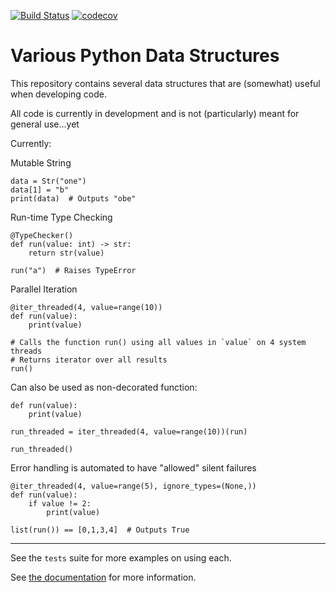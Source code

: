 [![Build Status](https://travis-ci.com/cjneely10/PythonDataStructures.svg?token=M4ut94Kepv6qucNU1mEy&branch=master)](https://travis-ci.com/cjneely10/PythonDataStructures)
[![codecov](https://codecov.io/gh/cjneely10/PythonDataStructures/branch/master/graph/badge.svg?token=VI556SPEZV)](https://codecov.io/gh/cjneely10/PythonDataStructures)

# Various Python Data Structures

This repository contains several data structures that are (somewhat) useful when developing code.

All code is currently in development and is not (particularly) meant for general use...yet

Currently:

Mutable String

```
data = Str("one")
data[1] = "b"
print(data)  # Outputs "obe"
```

Run-time Type Checking

```
@TypeChecker()
def run(value: int) -> str:
    return str(value)

run("a")  # Raises TypeError

```

Parallel Iteration

```
@iter_threaded(4, value=range(10))
def run(value):
    print(value)

# Calls the function run() using all values in `value` on 4 system threads
# Returns iterator over all results
run()

```

Can also be used as non-decorated function:

```
def run(value):
    print(value)

run_threaded = iter_threaded(4, value=range(10))(run)

run_threaded()

```

Error handling is automated to have "allowed" silent failures

```
@iter_threaded(4, value=range(5), ignore_types=(None,))
def run(value):
    if value != 2:
        print(value)

list(run()) == [0,1,3,4]  # Outputs True
```

---

See the `tests` suite for more examples on using each.

See [the documentation](https://github.com/cjneely10/PythonDataStructures/blob/master/docs/build/latex/pythondatastructures.pdf)
 for more information.
